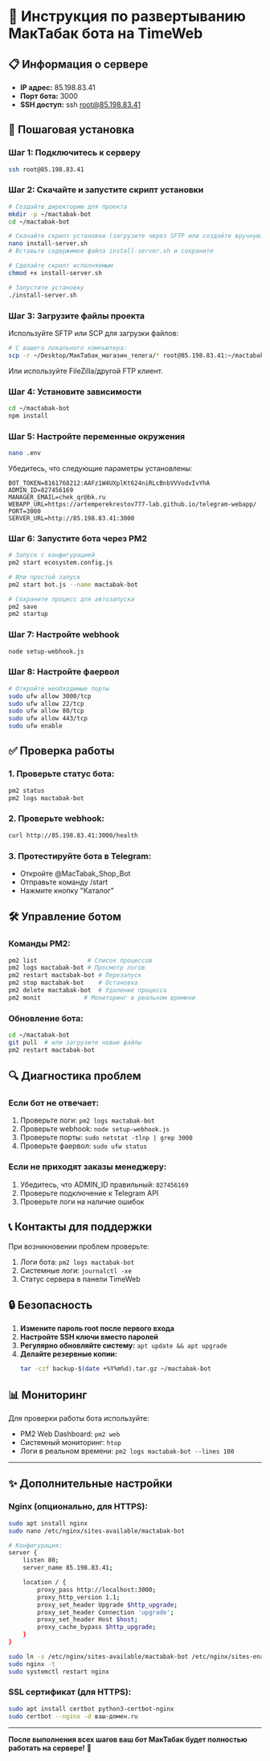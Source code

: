 # 🚀 Инструкция по развертыванию МакТабак бота на TimeWeb

## 📋 Информация о сервере
- **IP адрес:** 85.198.83.41
- **Порт бота:** 3000
- **SSH доступ:** ssh root@85.198.83.41

## 🔧 Пошаговая установка

### Шаг 1: Подключитесь к серверу
```bash
ssh root@85.198.83.41
```

### Шаг 2: Скачайте и запустите скрипт установки
```bash
# Создайте директорию для проекта
mkdir -p ~/mactabak-bot
cd ~/mactabak-bot

# Скачайте скрипт установки (загрузите через SFTP или создайте вручную)
nano install-server.sh
# Вставьте содержимое файла install-server.sh и сохраните

# Сделайте скрипт исполняемым
chmod +x install-server.sh

# Запустите установку
./install-server.sh
```

### Шаг 3: Загрузите файлы проекта
Используйте SFTP или SCP для загрузки файлов:

```bash
# С вашего локального компьютера:
scp -r ~/Desktop/МакТабак_магазин_телега/* root@85.198.83.41:~/mactabak-bot/
```

Или используйте FileZilla/другой FTP клиент.

### Шаг 4: Установите зависимости
```bash
cd ~/mactabak-bot
npm install
```

### Шаг 5: Настройте переменные окружения
```bash
nano .env
```

Убедитесь, что следующие параметры установлены:
```
BOT_TOKEN=8161768212:AAFz1W4UXplKt624niRLcBnbVVVodvIvYhA
ADMIN_ID=827456169
MANAGER_EMAIL=chek_qr@bk.ru
WEBAPP_URL=https://artemperekrestov777-lab.github.io/telegram-webapp/
PORT=3000
SERVER_URL=http://85.198.83.41:3000
```

### Шаг 6: Запустите бота через PM2
```bash
# Запуск с конфигурацией
pm2 start ecosystem.config.js

# Или простой запуск
pm2 start bot.js --name mactabak-bot

# Сохраните процесс для автозапуска
pm2 save
pm2 startup
```

### Шаг 7: Настройте webhook
```bash
node setup-webhook.js
```

### Шаг 8: Настройте фаервол
```bash
# Откройте необходимые порты
sudo ufw allow 3000/tcp
sudo ufw allow 22/tcp
sudo ufw allow 80/tcp
sudo ufw allow 443/tcp
sudo ufw enable
```

## ✅ Проверка работы

### 1. Проверьте статус бота:
```bash
pm2 status
pm2 logs mactabak-bot
```

### 2. Проверьте webhook:
```bash
curl http://85.198.83.41:3000/health
```

### 3. Протестируйте бота в Telegram:
- Откройте @MacTabak_Shop_Bot
- Отправьте команду /start
- Нажмите кнопку "Каталог"

## 🛠️ Управление ботом

### Команды PM2:
```bash
pm2 list              # Список процессов
pm2 logs mactabak-bot # Просмотр логов
pm2 restart mactabak-bot # Перезапуск
pm2 stop mactabak-bot    # Остановка
pm2 delete mactabak-bot  # Удаление процесса
pm2 monit            # Мониторинг в реальном времени
```

### Обновление бота:
```bash
cd ~/mactabak-bot
git pull  # или загрузите новые файлы
pm2 restart mactabak-bot
```

## 🔍 Диагностика проблем

### Если бот не отвечает:
1. Проверьте логи: `pm2 logs mactabak-bot`
2. Проверьте webhook: `node setup-webhook.js`
3. Проверьте порты: `sudo netstat -tlnp | grep 3000`
4. Проверьте фаервол: `sudo ufw status`

### Если не приходят заказы менеджеру:
1. Убедитесь, что ADMIN_ID правильный: `827456169`
2. Проверьте подключение к Telegram API
3. Проверьте логи на наличие ошибок

## 📞 Контакты для поддержки

При возникновении проблем проверьте:
1. Логи бота: `pm2 logs mactabak-bot`
2. Системные логи: `journalctl -xe`
3. Статус сервера в панели TimeWeb

## 🔒 Безопасность

1. **Измените пароль root после первого входа**
2. **Настройте SSH ключи вместо паролей**
3. **Регулярно обновляйте систему:** `apt update && apt upgrade`
4. **Делайте резервные копии:**
   ```bash
   tar -czf backup-$(date +%Y%m%d).tar.gz ~/mactabak-bot
   ```

## 📊 Мониторинг

Для проверки работы бота используйте:
- PM2 Web Dashboard: `pm2 web`
- Системный мониторинг: `htop`
- Логи в реальном времени: `pm2 logs mactabak-bot --lines 100`

---

## ✨ Дополнительные настройки

### Nginx (опционально, для HTTPS):
```bash
sudo apt install nginx
sudo nano /etc/nginx/sites-available/mactabak-bot

# Конфигурация:
server {
    listen 80;
    server_name 85.198.83.41;

    location / {
        proxy_pass http://localhost:3000;
        proxy_http_version 1.1;
        proxy_set_header Upgrade $http_upgrade;
        proxy_set_header Connection 'upgrade';
        proxy_set_header Host $host;
        proxy_cache_bypass $http_upgrade;
    }
}

sudo ln -s /etc/nginx/sites-available/mactabak-bot /etc/nginx/sites-enabled
sudo nginx -t
sudo systemctl restart nginx
```

### SSL сертификат (для HTTPS):
```bash
sudo apt install certbot python3-certbot-nginx
sudo certbot --nginx -d ваш-домен.ru
```

---

**После выполнения всех шагов ваш бот МакТабак будет полностью работать на сервере!** 🎉
